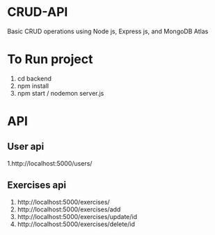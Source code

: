 # CRUD-API
Basic CRUD operations using Node js, Express js, and MongoDB Atlas

# To Run project

1. cd backend
2. npm install
3. npm start / nodemon server.js

# API

## User api

1.http://localhost:5000/users/

## Exercises api

1. http://localhost:5000/exercises/
2. http://localhost:5000/exercises/add
3. http://localhost:5000/exercises/update/id
4. http://localhost:5000/exercises/delete/id

